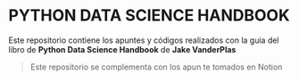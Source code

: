# PYTHON DATA SCIENCE HANDBOOK

Este repositorio contiene los apuntes y códigos realizados con la guia del libro de **Python Data Science Handbook** de **Jake VanderPlas**

> Este repositorio se complementa con los apun te tomados en Notion
